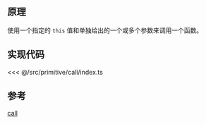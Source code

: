 ## 原理

使用一个指定的 `this` 值和单独给出的一个或多个参数来调用一个函数。

## 实现代码

<<< @/src/primitive/call/index.ts

## 参考

[call](https://developer.mozilla.org/zh-CN/docs/Web/JavaScript/Reference/Global_Objects/Function/call)